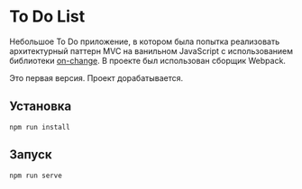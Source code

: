 # To Do List
Небольшое To Do приложение, в котором была попытка реализовать архитектурный паттерн MVC на ванильном JavaScript с использованием библиотеки [on-change](https://github.com/sindresorhus/on-change "on-change"). В проекте был использован сборщик Webpack.

Это первая версия. Проект дорабатывается.

## Установка
`npm run install`

## Запуск
`npm run serve`